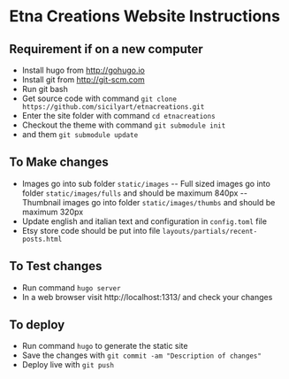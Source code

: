 # Etna Creations Website Instructions

## Requirement if on a new computer
- Install hugo from http://gohugo.io
- Install git from http://git-scm.com
- Run git bash
- Get source code with command `git clone https://github.com/sicilyart/etnacreations.git`
- Enter the site folder with command `cd etnacreations`
- Checkout the theme with command `git submodule init`
- and them `git submodule update`


## To Make changes
- Images go into sub folder `static/images`
-- Full sized images go into folder `static/images/fulls` and should be maximum 840px
-- Thumbnail images go into folder `static/images/thumbs` and should be maximum 320px
- Update english and italian text and configuration in `config.toml` file
- Etsy store code should be put into file `layouts/partials/recent-posts.html`

## To Test changes
- Run command `hugo server`
- In a web browser visit http://localhost:1313/ and check your changes

## To deploy
- Run command `hugo` to generate the static site
- Save the changes with `git commit -am "Description of changes"`
- Deploy live with `git push`